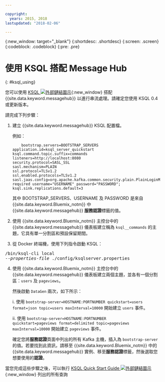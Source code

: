 ```yaml
---

copyright:
  years: 2015, 2018
lastupdated: "2018-02-06"

---
```


{:new_window: target="_blank"}
{:shortdesc: .shortdesc}
{:screen: .screen}
{:codeblock: .codeblock}
{:pre: .pre}

# 使用 KSQL 搭配 Message Hub
{: #ksql_using}

您可以使用 [KSQL ![外部鏈結圖示](../../icons/launch-glyph.svg "外部鏈結圖示")](https://github.com/confluentinc/ksql){:new_window} 搭配 {{site.data.keyword.messagehub}} 以進行串流處理。請確定您使用 KSQL 0.4 或更新版本。 

請完成下列步驟：

1. 建立 {{site.data.keyword.messagehub}} KSQL 配置檔。

    例如：
    ```
        bootstrap.servers=BOOTSTRAP_SERVERS
    application.id=ksql_server_quickstart
    ksql.command.topic.suffix=commands
    listeners=http://localhost:8080
    security.protocol=SASL_SSL
    sasl.mechanism=PLAIN
    ssl.protocol=TLSv1.2
    ssl.enabled.protocols=TLSv1.2
    sasl.jaas.config=org.apache.kafka.common.security.plain.PlainLoginModule required username="USERNAME" password="PASSWORD";
    ksql.sink.replications.default=3
    ```
    其中 BOOTSTRAP_SERVERS、USERNAME 及 PASSWORD 是來自 {{site.data.keyword.Bluemix_notm}} 中 {{site.data.keyword.messagehub}} **服務認證**標籤的值。
	
2. 使用 {{site.data.keyword.Bluemix_notm}} 主控台中的 {{site.data.keyword.messagehub}} 儀表板建立稱為 <code>ksql__commands</code> 的主題，它具有單一分割區和預設保留期間。
3. 從 Docker 終端機，使用下列指令啟動 KSQL：
<pre class="pre">/bin/ksql-cli local 
--<var class="keyword varname">properties-file</var> ./config/ksqlserver.properties
</pre>
4. 使用 {{site.data.keyword.Bluemix_notm}} 主控台中的 {{site.data.keyword.messagehub}} 儀表板建立兩個主題，並各有一個分割區：<code>users</code> 及 <code>pageviews</code>。

    然後啟動 <code>DataGen</code> 兩次，如下所示：
	
    i. 使用 <code>bootstrap-server=HOSTNAME:PORTNUMBER quickstart=users format=json topic=users maxInterval=10000</code> 開始建立 <code>users</code> 事件。
	
    ii. 使用 <code>bootstrap-server=HOSTNAME:PORTNUMBER quickstart=pageviews format=delimited topic=pageviews maxInterval=10000</code> 開始建立 <code>pageviews</code> 事件。
	
	確定您將**服務認證**頁面中列出的所有 Kafka 主機，插入為 <code>bootstrap-server</code> 的值。若要找到此資訊，請移至 {{site.data.keyword.Bluemix_notm}} 中的 {{site.data.keyword.messagehub}} 實例、移至**服務認證**標籤，然後選取您想要使用的**認證**。

當您完成這些步驟之後，可以執行 [KSQL Quick Start Guide ![外部鏈結圖示](../../icons/launch-glyph.svg "外部鏈結圖示")](https://github.com/confluentinc/ksql/tree/0.1.x/docs/quickstart#create-a-stream-and-table){:new_window} 列出的所有查詢

